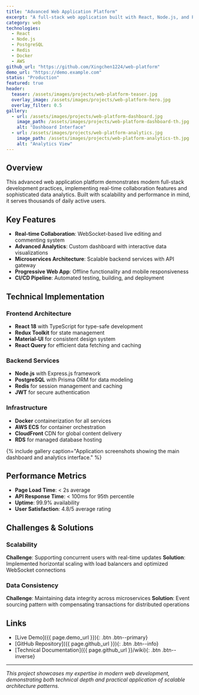 ```yaml
---
title: "Advanced Web Application Platform"
excerpt: "A full-stack web application built with React, Node.js, and PostgreSQL, featuring real-time collaboration and advanced analytics."
category: web
technologies:
  - React
  - Node.js
  - PostgreSQL
  - Redis
  - Docker
  - AWS
github_url: "https://github.com/Xingchen1224/web-platform"
demo_url: "https://demo.example.com"
status: "Production"
featured: true
header:
  teaser: /assets/images/projects/web-platform-teaser.jpg
  overlay_image: /assets/images/projects/web-platform-hero.jpg
  overlay_filter: 0.5
gallery:
  - url: /assets/images/projects/web-platform-dashboard.jpg
    image_path: /assets/images/projects/web-platform-dashboard-th.jpg
    alt: "Dashboard Interface"
  - url: /assets/images/projects/web-platform-analytics.jpg
    image_path: /assets/images/projects/web-platform-analytics-th.jpg
    alt: "Analytics View"
---
```


## Overview

This advanced web application platform demonstrates modern full-stack development practices, implementing real-time collaboration features and sophisticated data analytics. Built with scalability and performance in mind, it serves thousands of daily active users.

## Key Features

- **Real-time Collaboration**: WebSocket-based live editing and commenting system
- **Advanced Analytics**: Custom dashboard with interactive data visualizations
- **Microservices Architecture**: Scalable backend services with API gateway
- **Progressive Web App**: Offline functionality and mobile responsiveness
- **CI/CD Pipeline**: Automated testing, building, and deployment

## Technical Implementation

### Frontend Architecture
- **React 18** with TypeScript for type-safe development
- **Redux Toolkit** for state management
- **Material-UI** for consistent design system
- **React Query** for efficient data fetching and caching

### Backend Services
- **Node.js** with Express.js framework
- **PostgreSQL** with Prisma ORM for data modeling
- **Redis** for session management and caching
- **JWT** for secure authentication

### Infrastructure
- **Docker** containerization for all services
- **AWS ECS** for container orchestration
- **CloudFront** CDN for global content delivery
- **RDS** for managed database hosting

{% include gallery caption="Application screenshots showing the main dashboard and analytics interface." %}

## Performance Metrics

- **Page Load Time**: < 2s average
- **API Response Time**: < 100ms for 95th percentile
- **Uptime**: 99.9% availability
- **User Satisfaction**: 4.8/5 average rating

## Challenges & Solutions

### Scalability
**Challenge**: Supporting concurrent users with real-time updates
**Solution**: Implemented horizontal scaling with load balancers and optimized WebSocket connections

### Data Consistency
**Challenge**: Maintaining data integrity across microservices
**Solution**: Event sourcing pattern with compensating transactions for distributed operations

## Links

- [Live Demo]({{ page.demo_url }}){: .btn .btn--primary}
- [GitHub Repository]({{ page.github_url }}){: .btn .btn--info}
- [Technical Documentation]({{ page.github_url }}/wiki){: .btn .btn--inverse}

---

*This project showcases my expertise in modern web development, demonstrating both technical depth and practical application of scalable architecture patterns.*